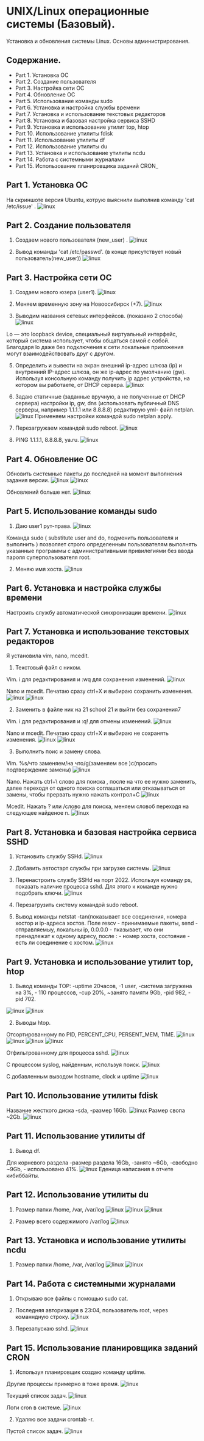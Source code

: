 # UNIX/Linux операционные системы (Базовый).

Установка и обновления системы Linux. Основы администрирования.

## Содержание. 
- Part 1. Установка ОС
- Part 2. Создание пользователя
- Part 3. Настройка сети ОС
- Part 4. Обновление ОС
- Part 5. Использование команды sudo
- Part 6. Установка и настройка службы времени
- Part 7. Установка и использование текстовых редакторов
- Part 8. Установка и базовая настройка сервиса SSHD
- Part 9. Установка и использование утилит top, htop
- Part 10. Использование утилиты fdisk
- Part 11. Использование утилиты df
- Part 12. Использование утилиты du
- Part 13. Установка и использование утилиты ncdu
- Part 14. Работа с системными журналами
- Part 15. Использование планировщика заданий CRON_


## Part 1. Установка ОС

На скриншоте версия Ubuntu, котрую выяснили выполнив команду  'cat /etc/issue' .
![linux](scrin/1.png)

## Part 2. Создание пользователя


1) Создаем нового пользователя (new_user) .
![linux](scrin/2.1.png)

2) Вывод команды 'cat /etc/passwd'. (в конце присутствует новый пользователь(new_user))
![linux](scrin/2.2.png)


## Part 3. Настройка сети ОС

1) Создаем нового юзера (user1).
![linux](scrin/3.1.png)

2) Меняем временную зону на Новоосибирск (+7).
![linux](scrin/3.3.png)

4) Выводим названия сетевых интерфейсов. (показано 2 способа)
![linux](scrin/3.4.png)

Lo — это loopback device, специальный виртуальный интерфейс, который система использует, чтобы общаться самой с собой. Благодаря lo даже без подключения к сети локальные приложения могут взаимодействовать друг с другом.

5) Определить и вывести на экран внешний ip-адрес шлюза (ip) и внутренний IP-адрес шлюза, он же ip-адрес по умолчанию (gw).
Используя консольную команду получить ip адрес устройства, на котором вы работаете, от DHCP сервера.
![linux](scrin/3.5.png)

6) Задаю статичные (заданные вручную, а не полученные от DHCP сервера) настройки ip, gw, dns (использовать публичный DNS серверы, например 1.1.1.1 или 8.8.8.8) редактирую yml- файл netplan.
![linux](scrin/3.6.png) 
Применяем настройки командой sudo netplan apply.

7) Перезагружаем  командой sudo reboot.
![linux](scrin/3.7.png) 

8) PING 1.1.1.1, 8.8.8.8, ya.ru.
![linux](scrin/3.8.png) 


## Part 4. Обновление ОС

Обновить системные пакеты до последней на момент выполнения задания версии.
![linux](scrin/4.1.png)
![linux](scrin/4.2.png)

Обновлений больше нет.
![linux](scrin/4.3.png)


## Part 5. Использование команды sudo

 1) Даю user1 рут-права.
 ![linux](scrin/5.png)
 
 Команда sudo ( substitute user and do, подменить пользователя и выполнить ) позволяет строго определенным пользователям выполнять указанные программы с административными привилегиями без ввода пароля суперпользователя root.
 
 2) Меняю имя хоста.
 ![linux](scrin/5.2.png)

## Part 6. Установка и настройка службы времени

Настроить службу автоматической синхронизации времени.
![linux](scrin/6.png)

## Part 7. Установка и использование текстовых редакторов

Я установила  vim, nano, mcedit.

1) Текстовый файл с ником.

 Vim.  i для редактирования и :wq для сохранения изменений.
 ![linux](scrin/7.1.png)
 
 Nano и  mcedit. Печатаю сразу ctrl+X и выбираю сохранить изменения.
 ![linux](scrin/7.2.png)
 ![linux](scrin/7.3.png)
 
 2) Заменить в файле ник на 21 school 21 и выйти без сохранения7
 
 Vim.  i для редактирования и :q! для отмены изменений.
 ![linux](scrin/7.4.png)
 
 Nano и  mcedit. Печатаю сразу ctrl+X и выбираю не сохранять изменения.
 ![linux](scrin/7.5.png)
 ![linux](scrin/7.6.png)
 
 3) Выполнить поис и замену слова.
 
 Vim. %s/что заменяем/на что/g(заменяем все )c(просить подтверждение замены)
 ![linux](scrin/7.7.png)
 
 Nano. Нажать ctrl+\  слово для поиска , после на что ее нужно заменить, далее переходя от одного поиска соглашаться или отказываться от замены, чтобы прервать нужно нажать контрол+С
 ![linux](scrin/7.8.png)
 
 Mcedit. Нажать ? или /слово для поиска, меняем словоб переходя на следующее найденое n.
 ![linux](scrin/7.9.png)

## Part 8. Установка и базовая настройка сервиса SSHD

1) Установить службу SSHd.
![linux](scrin/8.1.png)

2) Добавить автостарт службы при загрузке системы.
![linux](scrin/8.2.png)

3) Перенастроить службу SSHd на порт 2022.
Используя команду ps, показать наличие процесса sshd. Для этого к команде нужно подобрать ключи.
![linux](scrin/8.3.png)

4) Перезагрузить систему командой  sudo reboot.

5) Вывод команды netstat -tan(показывает все соединения, номера хостор и ip-адреса хостов. Поле rescv - принимаемые пакеты, send - отправляемыу, локальны ip, 0.0.0.0 - пказывает, что они пренадлежат к одному адресу, после : - номер хоста, состояние - есть ли соединение с хостом. 
![linux](scrin/8.4.png)

## Part 9. Установка и использование утилит top, htop

1) Вывод команды  TOP: -uptime 20часов, -1 user, -система загружена на 3%, - 110 процессов, -cup 20%, ~занято памяти 9Gb, -pid 982, -pid 702.

![linux](scrin/9.1.png)
![linux](scrin/9.2.png)

2) Выводы htop.

Oтсортированному по PID, PERCENT_CPU, PERSENT_MEM, TIME.
![linux](scrin/9.3.png)
![linux](scrin/9.4.png)
![linux](scrin/9.5.png)
![linux](scrin/9.6.png)

Oтфильтрованному для процесса sshd.
![linux](scrin/9.7.png)

C процессом syslog, найденным, используя поиск.
![linux](scrin/9.8.png)

C добавленным выводом hostname, clock и uptime
![linux](scrin/9.9.png)

## Part 10. Использование утилиты fdisk

Название жесткого диска -sda, -размер 16Gb.
![linux](scrin/10.1.png)
Размер свопа ~2Gb.
![linux](scrin/10.2.png)

## Part 11. Использование утилиты df

1) Вывод df.

Для корневого раздела  -размер раздела 16Gb, -занято  ~6Gb, -свободно ~9Gb, - использовано 41%.
![linux](scrin/11.1.png)
Еденица написания в отчете кибиббайты.

## Part 12. Использование утилиты du

1) Размер папки /home,  /var,  /var/log
![linux](scrin/12.1.png)
![linux](scrin/12.2.png)
![linux](scrin/12.3.png)

2) Размер всего содержимого /var/log
![linux](scrin/12.4.png)


## Part 13. Установка и использование утилиты ncdu

1) Размер папки /home,  /var,  /var/log
![linux](scrin/13.1.png)
![linux](scrin/13.2.png)

## Part 14. Работа с системными журналами

1) Oткрываю все файлы с помощью  sudo cat.

2) Последняя авторизация в 23:04, пользователь root, через команндную строку.
![linux](scrin/14.1.png)

3) Перезапускаю sshd.
![linux](scrin/14.2.png)

## Part 15. Использование планировщика заданий CRON

1)  Используя планировщик создаю команду uptime.

 Другие процессы примерно в тоже время.
![linux](scrin/15.1.png)

Текущий список задач.
![linux](scrin/15.2.png)

Логи cron в системе.
![linux](scrin/15.4.png)

2)  Удаляю все задачи crontab -r. 

Пустой список задач.
![linux](scrin/15.3.png)
